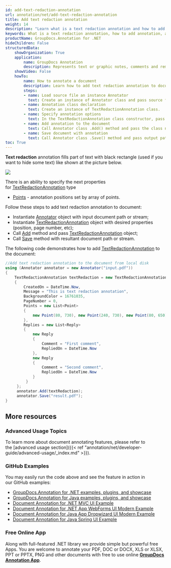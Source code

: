 ```yaml
---
id: add-text-redaction-annotation
url: annotation/net/add-text-redaction-annotation
title: Add text redaction annotation
weight: 14
description: "Learn what is a text redaction annotation and how to add it to a document programmatically using GroupDocs.Annotation for .NET."
keywords: What is a text redaction annotation, how to add annotation, add text redaction annotation
productName: GroupDocs.Annotation for .NET
hideChildren: False
structuredData:
    showOrganization: True
    application:    
        name: GroupDocs Annotation
        description: Represents text or graphic notes, comments and remarks attached to a specific part of the content of the document using C#
    showVideo: False
    howTo:
        name: How to annotate a document
        description: Learn how to add text redaction annotation to document step by step
        steps:
        - name: Load source file an instance Annotator
          text: Create an instance of Annotator class and pass source file path as a constructor parameter. You may specify absolute or relative file path as per your requirements. 
        - name: Annotation class declaration
          text: Create an instance of TextRedactionAnnotation class.
        - name: Specify annotation options
          text: In the TextRedactionAnnotation class constructor, pass parameters.
        - name: Add annotation to the document
          text: Call Annotator class .Add() method and pass the class name TextRedactionAnnotation.
        - name: Save document with annotation
          text: Call Annotator class .Save() method and pass output path file.
toc: True
---
```

**Text redaction** annotation fills part of text with black rectangle (used if you want to hide some text) like shown at the picture below.

![](/annotation/net/images/add-text-redaction-annotation.png)

There is an ability to specify the next properties for [TextRedactionAnnotation](https://reference.groupdocs.com/net/annotation/groupdocs.annotation.models.annotationmodels/textredactionannotation) type

*   [Points](https://reference.groupdocs.com/annotation/net/groupdocs.annotation.models.annotationmodels/textredactionannotation/properties/points) - annotation positions set by array of points.  
    

Follow these steps to add text redaction annotation to document:

*   Instantiate [Annotator](https://reference.groupdocs.com/net/annotation/groupdocs.annotation/annotator) object with input document path or stream;
*   Instantiate [TextRedactionAnnotation](https://reference.groupdocs.com/net/annotation/groupdocs.annotation.models.annotationmodels/textredactionannotation) object with desired properties (position, page number, etc);
*   Call [Add](https://reference.groupdocs.com/net/annotation/groupdocs.annotation/annotator/methods/add) method and pass [TextRedactionAnnotation](https://reference.groupdocs.com/net/annotation/groupdocs.annotation.models.annotationmodels/textredactionannotation) object;
*   Call [Save](https://reference.groupdocs.com/net/annotation/groupdocs.annotation/annotator/methods/save/index) method with resultant document path or stream.  

The following code demonstrates how to add [TextRedactionAnnotation](https://reference.groupdocs.com/net/annotation/groupdocs.annotation.models.annotationmodels/textredactionannotation) to the document:

```csharp
//Add text redaction annotation to the document from local disk
using (Annotator annotator = new Annotator("input.pdf"))
{
	TextRedactionAnnotation textRedaction = new TextRedactionAnnotation
    {
    	CreatedOn = DateTime.Now,
        Message = "This is text redaction annotation",
        BackgroundColor = 16761035,
        PageNumber = 0,
        Points = new List<Point>
        {
        	new Point(80, 730), new Point(240, 730), new Point(80, 650), new Point(240, 650)
        },
        Replies = new List<Reply>
        {
        	new Reply
            {
            	Comment = "First comment",
                RepliedOn = DateTime.Now
            },
            new Reply
            {
            	Comment = "Second comment",
                RepliedOn = DateTime.Now
            }
         }
     };
     annotator.Add(textRedaction);
     annotator.Save("result.pdf");
}
```

## More resources
### Advanced Usage Topics
To learn more about document annotating features, please refer to the [advanced usage section]({{< ref "annotation/net/developer-guide/advanced-usage/_index.md" >}}).

### GitHub Examples
You may easily run the code above and see the feature in action in our GitHub examples:

*   [GroupDocs.Annotation for .NET examples, plugins, and showcase](https://github.com/groupdocs-annotation/GroupDocs.Annotation-for-.NET)
*   [GroupDocs.Annotation for Java examples, plugins, and showcase](https://github.com/groupdocs-annotation/GroupDocs.Annotation-for-Java)
*   [Document Annotation for .NET MVC UI Example](https://github.com/groupdocs-annotation/GroupDocs.Annotation-for-.NET-MVC)
*   [Document Annotation for .NET App WebForms UI Modern Example](https://github.com/groupdocs-annotation/GroupDocs.Annotation-for-.NET-WebForms)
*   [Document Annotation for Java App Dropwizard UI Modern Example](https://github.com/groupdocs-annotation/GroupDocs.Annotation-for-Java-Dropwizard)
*   [Document Annotation for Java Spring UI Example](https://github.com/groupdocs-annotation/GroupDocs.Annotation-for-Java-Spring)
    

### Free Online App
Along with full-featured .NET library we provide simple but powerful free Apps.
You are welcome to annotate your PDF, DOC or DOCX, XLS or XLSX, PPT or PPTX, PNG and other documents with free to use online **[GroupDocs Annotation App](https://products.groupdocs.app/annotation)**.
